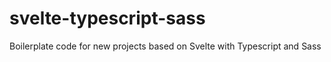 # svelte-typescript-sass
Boilerplate code for new projects based on Svelte with Typescript and Sass
